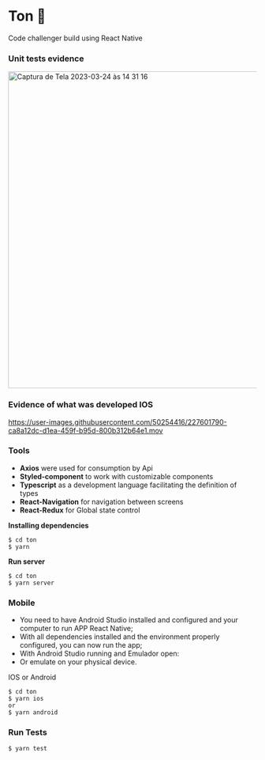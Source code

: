 # Ton  🧩

Code challenger build using React Native


### Unit tests evidence
<img width="641" alt="Captura de Tela 2023-03-24 às 14 31 16" src="https://user-images.githubusercontent.com/50254416/227598606-b6b4ea5a-26f5-4c67-af6c-33e7327f3593.png">

### Evidence of what was developed IOS

https://user-images.githubusercontent.com/50254416/227601790-ca8a12dc-d1ea-459f-b95d-800b312b64e1.mov


### Tools
- **Axios** were used for consumption by Api
- **Styled-component** to work with customizable components
- **Typescript** as a development language facilitating the definition of types
- **React-Navigation** for navigation between screens
- **React-Redux** for Global state control

**Installing dependencies**

```
$ cd ton 
$ yarn 
```

**Run server**

```
$ cd ton 
$ yarn server
```


### Mobile
* You need to have Android Studio installed and configured and your computer to run APP React Native;
* With all dependencies installed and the environment properly configured, you can now run the app;
* With Android Studio running and Emulador open:
* Or emulate on your physical device.


IOS or Android

```
$ cd ton 
$ yarn ios  
or 
$ yarn android  
```

### Run Tests

```
$ yarn test 
```
